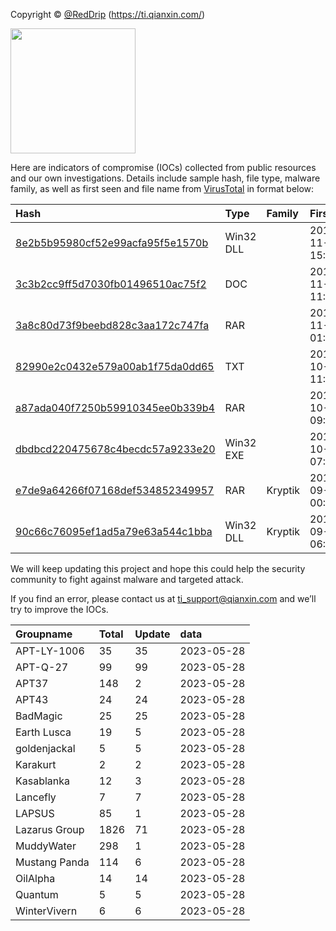 Copyright © [@RedDrip](https://twitter.com/RedDrip7?s=20) (https://ti.qianxin.com/)
   
<img src="logo.png" width = "200" height = "200">

Here are indicators of compromise (IOCs) collected from public resources and our own investigations. Details include sample hash, file type, malware family, as well as first seen and file name from [VirusTotal](https://www.virustotal.com/) in format below:

|Hash|Type|Family|First_Seen|Name|
|:--|:--|:--|:--|:--|
|[8e2b5b95980cf52e99acfa95f5e1570b](https://www.virustotal.com/gui/file/8e2b5b95980cf52e99acfa95f5e1570b)|Win32 DLL||2019-11-11 15:22:00|C:\Users\<USER>\AppData\Local\Temp\~$doc-ad9b812a-88b2-454c-989f-7bb5fe98717e.ole|
|[3c3b2cc9ff5d7030fb01496510ac75f2](https://www.virustotal.com/gui/file/3c3b2cc9ff5d7030fb01496510ac75f2)|DOC||2019-11-11 11:13:02|?-????2019?????????????????.doc|
|[3a8c80d73f9beebd828c3aa172c747fa](https://www.virustotal.com/gui/file/3a8c80d73f9beebd828c3aa172c747fa)|RAR||2019-11-07 01:23:39|Noi dung don cau cuu.rar|
|[82990e2c0432e579a00ab1f75da0dd65](https://www.virustotal.com/gui/file/82990e2c0432e579a00ab1f75da0dd65)|TXT||2019-10-26 11:05:08|lang.ps1|
|[a87ada040f7250b59910345ee0b339b4](https://www.virustotal.com/gui/file/a87ada040f7250b59910345ee0b339b4)|RAR||2019-10-23 09:20:16|Thu moi.rar|
|[dbdbcd220475678c4becdc57a9233e20](https://www.virustotal.com/gui/file/dbdbcd220475678c4becdc57a9233e20)|Win32 EXE||2019-10-18 07:28:19|AcroRd32.exe|
|[e7de9a64266f07168def534852349957](https://www.virustotal.com/gui/file/e7de9a64266f07168def534852349957)|RAR|Kryptik|2019-09-16 00:18:57|Don khieu nai.rar|
|[90c66c76095ef1ad5a79e63a544c1bba](https://www.virustotal.com/gui/file/90c66c76095ef1ad5a79e63a544c1bba)|Win32 DLL|Kryptik|2019-09-13 06:02:21|123456|

We will keep updating this project and hope this could help the security community to fight against malware and targeted attack.  
    

If you find an error, please contact us at ti_support@qianxin.com and we’ll try to improve the IOCs.



 



|Groupname|Total|Update|data|  
|:--|:--|:--|:--|  
|APT-LY-1006|35|35|2023-05-28|  
|APT-Q-27|99|99|2023-05-28|  
|APT37|148|2|2023-05-28|  
|APT43|24|24|2023-05-28|  
|BadMagic|25|25|2023-05-28|  
|Earth Lusca|19|5|2023-05-28|  
|goldenjackal|5|5|2023-05-28|  
|Karakurt|2|2|2023-05-28|  
|Kasablanka|12|3|2023-05-28|  
|Lancefly|7|7|2023-05-28|  
|LAPSUS|85|1|2023-05-28|  
|Lazarus Group|1826|71|2023-05-28|  
|MuddyWater|298|1|2023-05-28|  
|Mustang Panda|114|6|2023-05-28|  
|OilAlpha|14|14|2023-05-28|  
|Quantum|5|5|2023-05-28|  
|WinterVivern|6|6|2023-05-28|  
